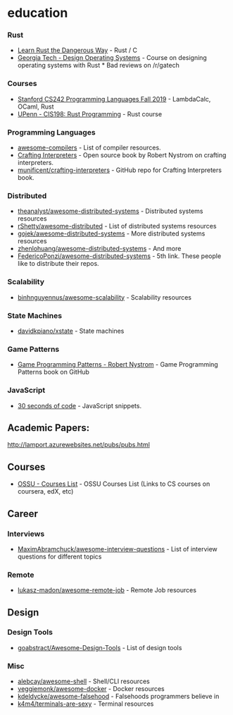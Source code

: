 # education


### Rust
* [Learn Rust the Dangerous Way](http://cliffle.com/p/dangerust/) - Rust / C
* [Georgia Tech - Design Operating Systems](https://tc.gts3.org/cs3210/2020/spring/cal.html) - Course on designing operating systems with Rust * Bad reviews on /r/gatech

### Courses

* [Stanford CS242 Programming Languages Fall 2019](http://cs242.stanford.edu/f19/) - LambdaCalc, OCaml, Rust
* [UPenn - CIS198: Rust Programming](http://cis198-2016s.github.io/schedule/) - Rust course 


### Programming Languages
* [awesome-compilers](https://github.com/aalhour/awesome-compilers) - List of compiler resources.
* [Crafting Interpreters](http://www.craftinginterpreters.com/) - Open source book by Robert Nystrom on crafting interpreters.
* [munificent/crafting-interpreters](https://github.com/munificent/craftinginterpreters) - GitHub repo for Crafting Interpreters book.


### Distributed
* [theanalyst/awesome-distributed-systems](https://github.com/theanalyst/awesome-distributed-systems) - Distributed systems resources
* [rShetty/awesome-distributed](https://github.com/rShetty/awesome-distributed-systems) - List of distributed systems resources
* [gojek/awesome-distributed-systems](https://github.com/gojek/awesome-distributed-systems) - More distributed systems resources
* [zhenlohuang/awesome-distributed-systems](https://github.com/zhenlohuang/awesome-distributed-systems) - And more
* [FedericoPonzi/awesome-distributed-systems](https://github.com/FedericoPonzi/awesome-distributed-systems) - 5th link. These people like to distribute their repos.

### Scalability
* [binhnguyennus/awesome-scalability](https://github.com/binhnguyennus/awesome-scalability) - Scalability resources


### State Machines
* [davidkpiano/xstate](https://github.com/davidkpiano/xstate) - State machines


### Game Patterns
* [Game Programming Patterns - Robert Nystrom](https://github.com/munificent/game-programming-patterns) - Game Programming Patterns book on GitHub


### JavaScript
* [30 seconds of code](https://github.com/30-seconds/30-seconds-of-code) - JavaScript snippets.


## Academic Papers:

http://lamport.azurewebsites.net/pubs/pubs.html


## Courses
* [OSSU - Courses List](https://github.com/ossu/computer-science) - OSSU Courses List (Links to CS courses on coursera, edX, etc)


## Career

### Interviews
* [MaximAbramchuck/awesome-interview-questions](https://github.com/MaximAbramchuck/awesome-interview-questions) - List of interview questions for different topics

### Remote
* [lukasz-madon/awesome-remote-job](https://github.com/lukasz-madon/awesome-remote-job) - Remote Job resources

## Design

### Design Tools
* [goabstract/Awesome-Design-Tools](https://github.com/goabstract/Awesome-Design-Tools) - List of design tools


### Misc
* [alebcay/awesome-shell](https://github.com/alebcay/awesome-shell) - Shell/CLI resources
* [veggiemonk/awesome-docker](https://github.com/veggiemonk/awesome-docker) - Docker resources
* [kdeldycke/awesome-falsehood](https://github.com/kdeldycke/awesome-falsehood) - Falsehoods programmers believe in
* [k4m4/terminals-are-sexy](https://github.com/k4m4/terminals-are-sexy) - Terminal resources
